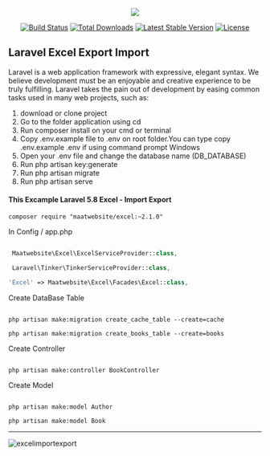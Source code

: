 <p align="center"><img src="https://laravel.com/assets/img/components/logo-laravel.svg"></p>

<p align="center">
<a href="https://travis-ci.org/laravel/framework"><img src="https://travis-ci.org/laravel/framework.svg" alt="Build Status"></a>
<a href="https://packagist.org/packages/laravel/framework"><img src="https://poser.pugx.org/laravel/framework/d/total.svg" alt="Total Downloads"></a>
<a href="https://packagist.org/packages/laravel/framework"><img src="https://poser.pugx.org/laravel/framework/v/stable.svg" alt="Latest Stable Version"></a>
<a href="https://packagist.org/packages/laravel/framework"><img src="https://poser.pugx.org/laravel/framework/license.svg" alt="License"></a>
</p>

## Laravel Excel Export Import

Laravel is a web application framework with expressive, elegant syntax. We believe development must be an enjoyable and creative experience to be truly fulfilling. Laravel takes the pain out of development by easing common tasks used in many web projects, such as:

<ol>
    <li>download or clone project</li>
    <li>Go to the folder application using cd</li>
    <li>Run composer install on your cmd or terminal</li>
    <li>Copy .env.example file to .env on root folder.You can type copy .env.example .env if using command prompt Windows</li>
    <li>Open your .env file and change the database name (DB_DATABASE)</li>
    <li>Run php artisan key:generate</li>
    <li>Run php artisan migrate</li>
    <li>Run php artisan serve</li>
</ol>

<h4>This Excample Laravel 5.8 Excel - Import Export</h4>

```
composer require "maatwebsite/excel:~2.1.0"
```

<p>In Config / app.php</p>

```php

 Maatwebsite\Excel\ExcelServiceProvider::class,

 Laravel\Tinker\TinkerServiceProvider::class,

'Excel' => Maatwebsite\Excel\Facades\Excel::class,

```

<p>Create DataBase Table</p>

```

php artisan make:migration create_cache_table --create=cache

php artisan make:migration create_books_table --create=books

```

<p>Create Controller</p>

```

php artisan make:controller BookController

```
<p> Create Model </p>

```

php artisan make:model Author

php artisan make:model Book

```

<hr>

![excelimportexport](https://user-images.githubusercontent.com/37043938/102089648-867c7880-3e42-11eb-98a1-ce68340824f0.gif)




